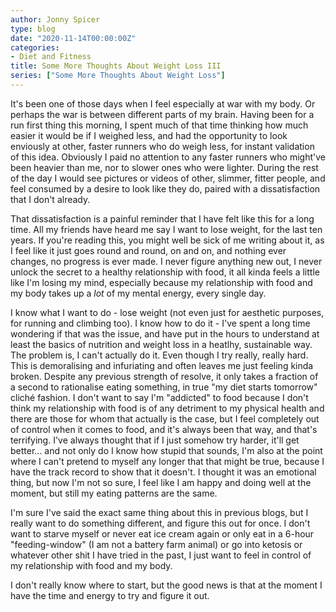 ```yaml
---
author: Jonny Spicer
type: blog
date: "2020-11-14T00:00:00Z"
categories:
- Diet and Fitness
title: Some More Thoughts About Weight Loss III
series: ["Some More Thoughts About Weight Loss"]
---
```

It's been one of those days when I feel especially at war with my body. Or perhaps the war is between different parts of my brain. Having been for a run first thing this morning, I
spent much of that time thinking how much easier it would be if I weighed less, and had the opportunity to look enviously at other, faster runners who do weigh less, for instant
validation of this idea. Obviously I paid no attention to any faster runners who might've been heavier than me, nor to slower ones who were lighter. During the rest of the day I
would see pictures or videos of other, slimmer, fitter people, and feel consumed by a desire to look like they do, paired with a dissatisfaction that I don't already.

That dissatisfaction is a painful reminder that I have felt like this for a long time. All my friends have heard me say I want to lose weight, for the last ten years. If you're reading
this, you might well be sick of me writing about it, as I feel like it just goes round and round, on and on, and nothing ever changes, no progress is ever made. I never figure anything
new out, I never unlock the secret to a healthy relationship with food, it all kinda feels a little like I'm losing my mind, especially because my relationship with food and my body
takes up a *lot* of my mental energy, every single day.

I know what I want to do - lose weight (not even just for aesthetic purposes, for running and climbing too). I know how to do it - I've spent a long time wondering if that was the
issue, and have put in the hours to understand at least the basics of nutrition and weight loss in a heatlhy, sustainable way. The problem is, I can't actually do it. Even though I
try really, really hard. This is demoralising and infuriating and often leaves me just feeling kinda broken. Despite any previous strength of resolve, it only takes a fraction of a
second to rationalise eating something, in true "my diet starts tomorrow" cliché fashion. I don't want to say I'm "addicted" to food because I don't think my relationship with food
is of any detriment to my physical health and there are those for whom that actually is the case, but I feel completely out of control when it comes to food, and it's always been that
way, and that's terrifying. I've always thought that if I just somehow try harder, it'll get better... and not only do I know how stupid that sounds, I'm also at the point where
I can't pretend to myself any longer that that might be true, because I have the track record to show that it doesn't. I thought it was an emotional thing, but now I'm not so sure, I
feel like I am happy and doing well at the moment, but still my eating patterns are the same.

I'm sure I've said the exact same thing about this in previous blogs, but I really want to do something different, and figure this out for once. I don't want to starve myself or never
eat ice cream again or only eat in a 6-hour "feeding-window" (I am not a battery farm animal) or go into ketosis or whatever other shit I have tried in the past, I just want to feel
in control of my relationship with food and my body.

I don't really know where to start, but the good news is that at the moment I have the time and energy to try and figure it out.
